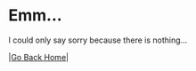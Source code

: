 # Emm...
I could only say sorry because there is nothing...

|[Go Back Home](merron.github.io/index)|
